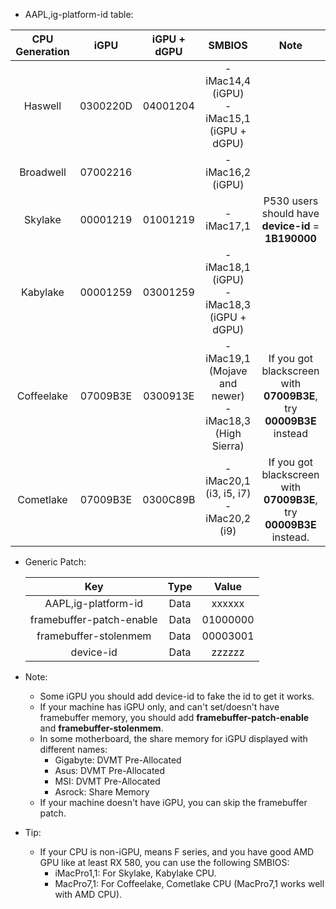 - AAPL,ig-platform-id table:

| CPU Generation |   iGPU   | iGPU + dGPU |                          SMBIOS                           |                             Note                             |
| :------------: | :------: | :---------: | :-------------------------------------------------------: | :----------------------------------------------------------: |
|    Haswell     | 0300220D |  04001204   |       - iMac14,4 (iGPU)<br>- iMac15,1 (iGPU + dGPU)       |                                                              |
|   Broadwell    | 07002216 |             |                     - iMac16,2 (iGPU)                     |                                                              |
|    Skylake     | 00001219 |  01001219   |                        - iMac17,1                         |     P530 users should have **device-id** = **1B190000**      |
|    Kabylake    | 00001259 |  03001259   |       - iMac18,1 (iGPU)<br>- iMac18,3 (iGPU + dGPU)       |                                                              |
|   Coffeelake   | 07009B3E |  0300913E   | - iMac19,1 (Mojave and newer)<br>- iMac18,3 (High Sierra) | If you got blackscreen with **07009B3E**, try **00009B3E** instead |
|   Cometlake    | 07009B3E |  0300C89B   |        - iMac20,1 (i3, i5, i7)<br>- iMac20,2 (i9)         | If you got blackscreen with **07009B3E**, try **00009B3E** instead. |

- Generic Patch:

  |           Key            | Type |  Value   |
  | :----------------------: | :--: | :------: |
  |   AAPL,ig-platform-id    | Data |  xxxxxx  |
  | framebuffer-patch-enable | Data | 01000000 |
  |  framebuffer-stolenmem   | Data | 00003001 |
  |        device-id         | Data |  zzzzzz  |

- Note:
  - Some iGPU you should add device-id to fake the id to get it works.
  - If your machine has iGPU only, and can't set/doesn't have framebuffer memory, you should add **framebuffer-patch-enable** and **framebuffer-stolenmem**.
  - In some motherboard, the share memory for iGPU displayed with different names:
    - Gigabyte: DVMT Pre-Allocated
    - Asus: DVMT Pre-Allocated
    - MSI: DVMT Pre-Allocated
    - Asrock: Share Memory
  - If your machine doesn't have iGPU, you can skip the framebuffer patch.
- Tip:
  - If your CPU is non-iGPU, means F series, and you have good AMD GPU like at least RX 580, you can use the following SMBIOS:
    - iMacPro1,1: For Skylake, Kabylake CPU.
    - MacPro7,1: For Coffeelake, Cometlake CPU (MacPro7,1 works well with AMD CPU).